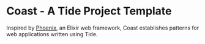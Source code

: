# Coast - A Tide Project Template

Inspired by [Phoenix](https://github.com/phoenixframework/phoenix), an Elixir
web framework, Coast establishes patterns for web applications written using
Tide.


